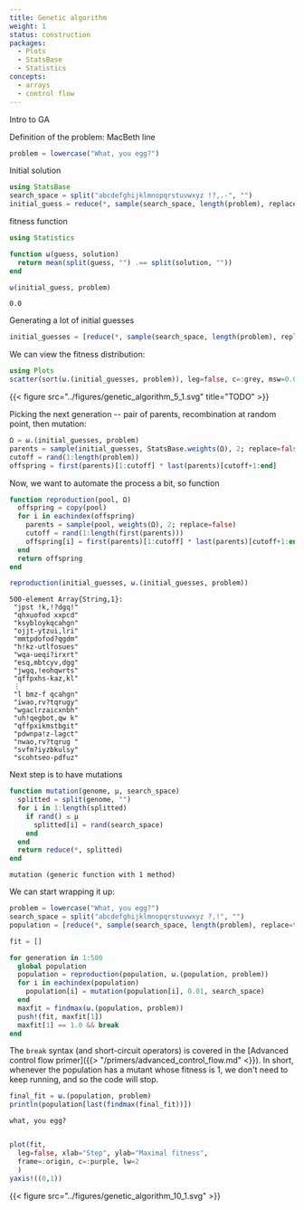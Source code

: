 ```yaml
---
title: Genetic algorithm
weight: 1
status: construction
packages:
  - Plots
  - StatsBase
  - Statistics
concepts:
  - arrays
  - control flow
---
```


Intro to GA

Definition of the problem: MacBeth line

````julia
problem = lowercase("What, you egg?")
````





Initial solution

````julia
using StatsBase
search_space = split("abcdefghijklmnopqrstuvwxyz !?,.-", "")
initial_guess = reduce(*, sample(search_space, length(problem), replace=true))
````





fitness function

````julia
using Statistics

function ω(guess, solution)
  return mean(split(guess, "") .== split(solution, ""))
end

ω(initial_guess, problem)
````


````
0.0
````





Generating a lot of initial guesses

````julia
initial_guesses = [reduce(*, sample(search_space, length(problem), replace=true)) for i in 1:500];
````





We can view the fitness distribution:

````julia
using Plots
scatter(sort(ω.(initial_guesses, problem)), leg=false, c=:grey, msw=0.0)
````


{{< figure src="../figures/genetic_algorithm_5_1.svg" title="TODO"  >}}


Picking the next generation -- pair of parents, recombination at random point,
then mutation:

````julia
Ω = ω.(initial_guesses, problem)
parents = sample(initial_guesses, StatsBase.weights(Ω), 2; replace=false)
cutoff = rand(1:length(problem))
offspring = first(parents)[1:cutoff] * last(parents)[cutoff+1:end]
````





Now, we want to automate the process a bit, so function

````julia
function reproduction(pool, Ω)
  offspring = copy(pool)
  for i in eachindex(offspring)
    parents = sample(pool, weights(Ω), 2; replace=false)
    cutoff = rand(1:length(first(parents)))
    offspring[i] = first(parents)[1:cutoff] * last(parents)[cutoff+1:end]
  end
  return offspring
end

reproduction(initial_guesses, ω.(initial_guesses, problem))
````


````
500-element Array{String,1}:
 "jpst !k,!?dgq!"
 "qhxuofod xxpcd"
 "ksybloykqcahgn"
 "ojjt-ytzui,lri"
 "mmtpdofod?qgdm"
 "h!kz-utlfosues"
 "wqa-ueqi?irxrt"
 "esq,mbtcyv,dgg"
 "jwgq,!eohqwrts"
 "qffpxhs-kaz,kl"
 ⋮               
 "l bmz-f qcahgn"
 "iwao,rv?tqrugy"
 "wgaclrzaicxnbh"
 "uh!qegbot,qw k"
 "qffpxikmstbgit"
 "pdwnpa!z-lagct"
 "nwao,rv?tqrug "
 "svfm?iyzbkulsy"
 "scohtseo-pdfuz"
````





Next step is to have mutations

````julia
function mutation(genome, μ, search_space)
  splitted = split(genome, "")
  for i in 1:length(splitted)
    if rand() ≤ μ
      splitted[i] = rand(search_space)
    end
  end
  return reduce(*, splitted)
end
````


````
mutation (generic function with 1 method)
````





We can start wrapping it up:

````julia
problem = lowercase("What, you egg?")
search_space = split("abcdefghijklmnopqrstuvwxyz ?,!", "")
population = [reduce(*, sample(search_space, length(problem), replace=true)) for i in 1:300]

fit = []

for generation in 1:500
  global population
  population = reproduction(population, ω.(population, problem))
  for i in eachindex(population)
    population[i] = mutation(population[i], 0.01, search_space)
  end
  maxfit = findmax(ω.(population, problem))
  push!(fit, maxfit[1])
  maxfit[1] == 1.0 && break
end
````





The `break` syntax (and short-circuit operators) is covered in the [Advanced
control flow primer]({{> "/primers/advanced_control_flow.md" <}}). In short,
whenever the population has a mutant whose fitness is 1, we don't need to keep
running, and so the code will stop.

````julia
final_fit = ω.(population, problem)
println(population[last(findmax(final_fit))])
````


````
what, you egg?
````



````julia

plot(fit,
  leg=false, xlab="Step", ylab="Maximal fitness",
  frame=:origin, c=:purple, lw=2
  )
yaxis!((0,1))
````


{{< figure src="../figures/genetic_algorithm_10_1.svg"  >}}